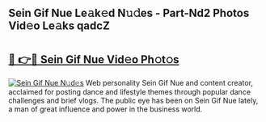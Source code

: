 ## Sein Gif Nue Le𝚊k𝚎d N𝚞𝚍es - Part-Nd2 Photos Vid𝚎o Le𝚊ks qadcZ

# <h2><a href="http://fb4yya.evod.top/?m=Sein+Gif+Nue">🔗 👉🔴 Sein Gif Nue Vid𝚎o Ph𝚘t𝚘s</a></h2>

[![Sein Gif Nue N𝚞d𝚎s](https://i.imgur.com/8V9OHl7.gif)](http://fb4yya.evod.top/?m=Sein+Gif+Nue)
Web personality Sein Gif Nue and content creator, acclaimed for posting dance and lifestyle themes through popular dance challenges and brief vlogs. The public eye has been on Sein Gif Nue lately, a man of great influence and power in the business world. 
